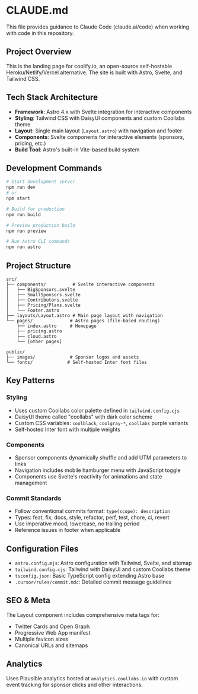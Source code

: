 # CLAUDE.md

This file provides guidance to Claude Code (claude.ai/code) when working with code in this repository.

## Project Overview

This is the landing page for coolify.io, an open-source self-hostable Heroku/Netlify/Vercel alternative. The site is built with Astro, Svelte, and Tailwind CSS.

## Tech Stack Architecture

- **Framework**: Astro 4.x with Svelte integration for interactive components
- **Styling**: Tailwind CSS with DaisyUI components and custom Coollabs theme
- **Layout**: Single main layout (`Layout.astro`) with navigation and footer
- **Components**: Svelte components for interactive elements (sponsors, pricing, etc.)
- **Build Tool**: Astro's built-in Vite-based build system

## Development Commands

```bash
# Start development server
npm run dev
# or
npm start

# Build for production
npm run build

# Preview production build
npm run preview

# Run Astro CLI commands
npm run astro
```

## Project Structure

```
src/
├── components/          # Svelte interactive components
│   ├── BigSponsors.svelte
│   ├── SmallSponsors.svelte  
│   ├── Contributors.svelte
│   ├── Pricing/Plans.svelte
│   └── Footer.astro
├── layouts/Layout.astro # Main page layout with navigation
└── pages/              # Astro pages (file-based routing)
    ├── index.astro     # Homepage
    ├── pricing.astro
    ├── cloud.astro
    └── [other pages]

public/
├── images/             # Sponsor logos and assets
└── fonts/             # Self-hosted Inter font files
```

## Key Patterns

### Styling
- Uses custom Coollabs color palette defined in `tailwind.config.cjs`
- DaisyUI theme called "coollabs" with dark color scheme
- Custom CSS variables: `coolblack`, `coolgray-*`, `coollabs` purple variants
- Self-hosted Inter font with multiple weights

### Components
- Sponsor components dynamically shuffle and add UTM parameters to links
- Navigation includes mobile hamburger menu with JavaScript toggle
- Components use Svelte's reactivity for animations and state management

### Commit Standards
- Follow conventional commits format: `type(scope): description`
- Types: feat, fix, docs, style, refactor, perf, test, chore, ci, revert
- Use imperative mood, lowercase, no trailing period
- Reference issues in footer when applicable

## Configuration Files

- `astro.config.mjs`: Astro configuration with Tailwind, Svelte, and sitemap
- `tailwind.config.cjs`: Tailwind with DaisyUI and custom Coollabs theme
- `tsconfig.json`: Basic TypeScript config extending Astro base
- `.cursor/rules/commit.mdc`: Detailed commit message guidelines

## SEO & Meta

The Layout component includes comprehensive meta tags for:
- Twitter Cards and Open Graph
- Progressive Web App manifest
- Multiple favicon sizes
- Canonical URLs and sitemaps

## Analytics

Uses Plausible analytics hosted at `analytics.coollabs.io` with custom event tracking for sponsor clicks and other interactions.
